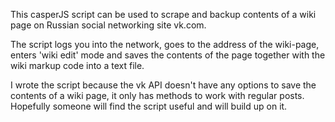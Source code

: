 This casperJS script can be used to scrape and backup contents of a wiki page on Russian social networking site vk.com. 

The script logs you into the network, goes to the address of the wiki-page, enters 'wiki edit' mode and saves the contents of the page together with the wiki markup code into a text file.

I wrote the script because the vk API doesn't have any options to save the contents of a wiki page, it only has methods to work with regular posts. Hopefully someone will find the script useful and will build up on it. 